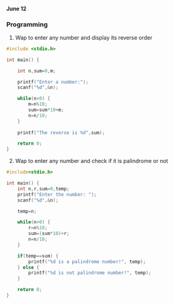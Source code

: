 #### June 12

### Programming 

1. Wap to enter any number and display its reverse order

``` c
#include <stdio.h>

int main() {

    int n,sum=0,m;  

    printf("Enter a number:");    
    scanf("%d",&n);    

    while(n>0) {    
        m=n%10;   
        sum=sum*10+m;     
        n=n/10;    
    }
    
    printf("The reverse is %d",sum);       

    return 0;  
}   
```

2. Wap to enter any number and check if it is palindrome or not

```c
#include<stdio.h> 

int main() {    
    int n,r,sum=0,temp;    
    printf("Enter the number: ");    
    scanf("%d",&n);    

    temp=n;   

    while(n>0) {    
        r=n%10;    
        sum=(sum*10)+r;    
        n=n/10;    
    }

    if(temp==sum) {
        printf("%d is a palindrome number!", temp);    
    } else {
        printf("%d is not palindrome number!", temp);   
    }    

    return 0;  
}   
```